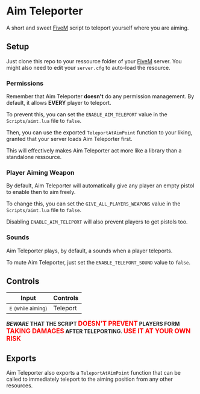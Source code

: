 # Aim Teleporter #

A short and sweet [FiveM][5m] script to teleport yourself where you are aiming.

## Setup ##

Just clone this repo to your ressource folder of your [FiveM][5m] server. You might also need to edit your `server.cfg` to auto-load the resource.

### Permissions ###

Remember that Aim Teleporter **doesn't** do any permission management. By default, it allows **EVERY** player to teleport.

To prevent this, you can set the `ENABLE_AIM_TELEPORT` value in the `Scripts/aimt.lua` file to `false`.

Then, you can use the exported `TeleportAtAimPoint` function to your liking, granted that your server loads Aim Teleporter first.

This will effectively makes Aim Teleporter act more like a library than a standalone ressource.

### Player Aiming Weapon ###

By default, Aim Teleporter will automatically give any player an empty pistol to enable then to aim freely.

To change this, you can set the `GIVE_ALL_PLAYERS_WEAPONS` value in the `Scripts/aimt.lua` file to `false`.

Disabling `ENABLE_AIM_TELEPORT` will also prevent players to get pistols too.

### Sounds ###

Aim Teleporter plays, by default, a sounds when a player teleports.

To mute Aim Teleporter, just set the `ENABLE_TELEPORT_SOUND` value to `false`.

## Controls ##

| Input                                         | Controls      |
|-----------------------------------------------|---------------|
| <kbd>E</kbd> <small>(while aiming)</small>    |  Teleport     |

**_BEWARE_ THAT THE SCRIPT <big style="color:red">DOESN'T PREVENT</big> PLAYERS FORM <big style="color:red" >TAKING DAMAGES</big> AFTER TELEPORTING. <big style="color:red">USE IT AT YOUR OWN RISK</big>**

## Exports ##

Aim Teleporter also exports a `TeleportAtAimPoint` function that can be called to immediately teleport to the aiming position from any other resources.

[5m]: (https://fivem.net) "FiveM"